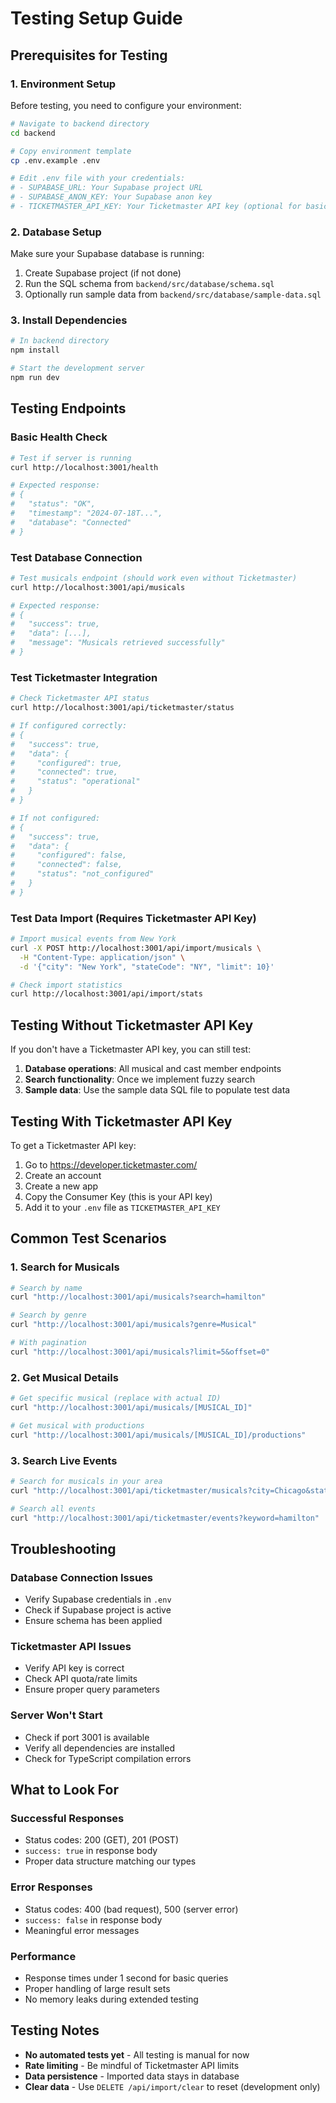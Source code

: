 # Testing Setup Guide

## Prerequisites for Testing

### 1. Environment Setup
Before testing, you need to configure your environment:

```bash
# Navigate to backend directory
cd backend

# Copy environment template
cp .env.example .env

# Edit .env file with your credentials:
# - SUPABASE_URL: Your Supabase project URL
# - SUPABASE_ANON_KEY: Your Supabase anon key
# - TICKETMASTER_API_KEY: Your Ticketmaster API key (optional for basic testing)
```

### 2. Database Setup
Make sure your Supabase database is running:

1. Create Supabase project (if not done)
2. Run the SQL schema from `backend/src/database/schema.sql`
3. Optionally run sample data from `backend/src/database/sample-data.sql`

### 3. Install Dependencies
```bash
# In backend directory
npm install

# Start the development server
npm run dev
```

## Testing Endpoints

### Basic Health Check
```bash
# Test if server is running
curl http://localhost:3001/health

# Expected response:
# {
#   "status": "OK",
#   "timestamp": "2024-07-18T...",
#   "database": "Connected"
# }
```

### Test Database Connection
```bash
# Test musicals endpoint (should work even without Ticketmaster)
curl http://localhost:3001/api/musicals

# Expected response:
# {
#   "success": true,
#   "data": [...],
#   "message": "Musicals retrieved successfully"
# }
```

### Test Ticketmaster Integration
```bash
# Check Ticketmaster API status
curl http://localhost:3001/api/ticketmaster/status

# If configured correctly:
# {
#   "success": true,
#   "data": {
#     "configured": true,
#     "connected": true,
#     "status": "operational"
#   }
# }

# If not configured:
# {
#   "success": true,
#   "data": {
#     "configured": false,
#     "connected": false,
#     "status": "not_configured"
#   }
# }
```

### Test Data Import (Requires Ticketmaster API Key)
```bash
# Import musical events from New York
curl -X POST http://localhost:3001/api/import/musicals \
  -H "Content-Type: application/json" \
  -d '{"city": "New York", "stateCode": "NY", "limit": 10}'

# Check import statistics
curl http://localhost:3001/api/import/stats
```

## Testing Without Ticketmaster API Key

If you don't have a Ticketmaster API key, you can still test:

1. **Database operations**: All musical and cast member endpoints
2. **Search functionality**: Once we implement fuzzy search
3. **Sample data**: Use the sample data SQL file to populate test data

## Testing With Ticketmaster API Key

To get a Ticketmaster API key:

1. Go to https://developer.ticketmaster.com/
2. Create an account
3. Create a new app
4. Copy the Consumer Key (this is your API key)
5. Add it to your `.env` file as `TICKETMASTER_API_KEY`

## Common Test Scenarios

### 1. Search for Musicals
```bash
# Search by name
curl "http://localhost:3001/api/musicals?search=hamilton"

# Search by genre
curl "http://localhost:3001/api/musicals?genre=Musical"

# With pagination
curl "http://localhost:3001/api/musicals?limit=5&offset=0"
```

### 2. Get Musical Details
```bash
# Get specific musical (replace with actual ID)
curl "http://localhost:3001/api/musicals/[MUSICAL_ID]"

# Get musical with productions
curl "http://localhost:3001/api/musicals/[MUSICAL_ID]/productions"
```

### 3. Search Live Events
```bash
# Search for musicals in your area
curl "http://localhost:3001/api/ticketmaster/musicals?city=Chicago&stateCode=IL"

# Search all events
curl "http://localhost:3001/api/ticketmaster/events?keyword=hamilton"
```

## Troubleshooting

### Database Connection Issues
- Verify Supabase credentials in `.env`
- Check if Supabase project is active
- Ensure schema has been applied

### Ticketmaster API Issues
- Verify API key is correct
- Check API quota/rate limits
- Ensure proper query parameters

### Server Won't Start
- Check if port 3001 is available
- Verify all dependencies are installed
- Check for TypeScript compilation errors

## What to Look For

### Successful Responses
- Status codes: 200 (GET), 201 (POST)
- `success: true` in response body
- Proper data structure matching our types

### Error Responses
- Status codes: 400 (bad request), 500 (server error)
- `success: false` in response body
- Meaningful error messages

### Performance
- Response times under 1 second for basic queries
- Proper handling of large result sets
- No memory leaks during extended testing

## Testing Notes

- **No automated tests yet** - All testing is manual for now
- **Rate limiting** - Be mindful of Ticketmaster API limits
- **Data persistence** - Imported data stays in database
- **Clear data** - Use `DELETE /api/import/clear` to reset (development only)